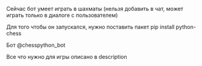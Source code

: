 Сейчас бот умеет играть в шахматы (нельзя добавить в чат, может играть только в диалоге с пользователем)

Для того чтобы он запускался, нужно поставить пакет
pip install python-chess

Бот @chesspython_bot

Все что нужно для игры описано в description
